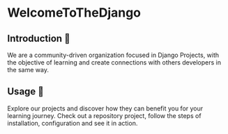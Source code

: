 # WelcomeToTheDjango

## Introduction 👋

We are a community-driven organization focused in Django Projects, with the objective of learning and create connections with others developers in the same way.

## Usage 🔨

Explore our projects and discover how they can benefit you for your learning journey. Check out a repository project, follow the steps of installation, configuration and see it in action.
